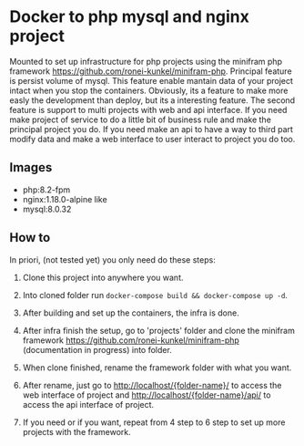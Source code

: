 # Docker to php mysql and nginx project

Mounted to set up infrastructure for php projects using the minifram php framework <https://github.com/ronei-kunkel/minifram-php>.
Principal feature is persist volume of mysql. This feature enable mantain data of your project intact when you stop the containers. Obviously, its a feature to make more easly the development than deploy, but its a interesting feature.
The second feature is support to multi projects with web and api interface. If you need make project of service to do a little bit of business rule and make the principal project you do. If you need make an api to have a way to third part modify data and make a web interface to user interact to project you do too.

## Images

- php:8.2-fpm
- nginx:1.18.0-alpine like
- mysql:8.0.32

## How to

In priori, (not tested yet) you only need do these steps:

1. Clone this project into anywhere you want.

2. Into cloned folder run `docker-compose build && docker-compose up -d`.

3. After building and set up the containers, the infra is done.

4. After infra finish the setup, go to 'projects' folder and clone the minifram framework <https://github.com/ronei-kunkel/minifram-php> (documentation in progress) into folder.

5. When clone finished, rename the framework folder with what you want.

6. After rename, just go to <http://localhost/{folder-name}/> to access the web interface of project and <http://localhost/{folder-name}/api/> to access the api interface of project.

7. If you need or if you want, repeat from 4 step to 6 step to set up more projects with the framework.
